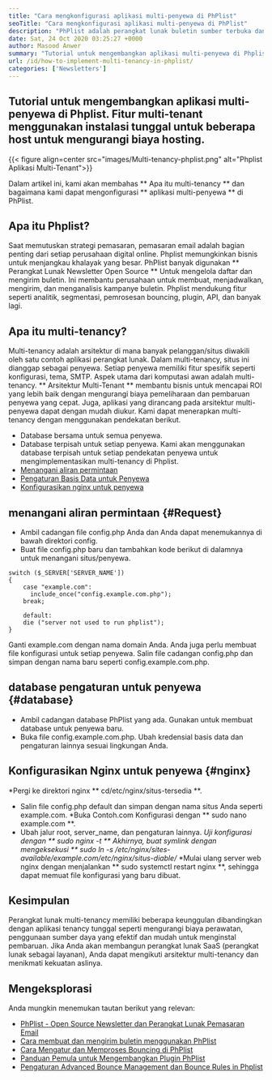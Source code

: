 ```yaml
---
title: "Cara mengkonfigurasi aplikasi multi-penyewa di PhPlist" 
seoTitle: "Cara mengkonfigurasi aplikasi multi-penyewa di PhPlist" 
description: "PhPlist adalah perangkat lunak buletin sumber terbuka dan terbuka. Konfigurasikan aplikasi multi-penyewa dan jalankan beberapa contoh aplikasi di lingkungan bersama." 
date: Sat, 24 Oct 2020 03:25:27 +0000
author: Masood Anwer
summary: "Tutorial untuk mengembangkan aplikasi multi-penyewa di Phplist. Fitur multi-tenant menggunakan instalasi tunggal untuk beberapa host untuk mengurangi biaya hosting." 
url: /id/how-to-implement-multi-tenancy-in-phplist/
categories: ['Newsletters']
---
```


## Tutorial untuk mengembangkan aplikasi multi-penyewa di Phplist. Fitur multi-tenant menggunakan instalasi tunggal untuk beberapa host untuk mengurangi biaya hosting.

{{< figure align=center src="images/Multi-tenancy-phplist.png" alt="Phplist Aplikasi Multi-Tenant">}}

Dalam artikel ini, kami akan membahas ** Apa itu multi-tenancy ** dan bagaimana kami dapat mengonfigurasi ** aplikasi multi-penyewa ** di PhPlist.

## Apa itu Phplist?
Saat memutuskan strategi pemasaran, pemasaran email adalah bagian penting dari setiap perusahaan digital online. Phplist memungkinkan bisnis untuk menjangkau khalayak yang besar. PhPlist banyak digunakan ** Perangkat Lunak Newsletter Open Source ** Untuk mengelola daftar dan mengirim buletin. Ini membantu perusahaan untuk membuat, menjadwalkan, mengirim, dan menganalisis kampanye buletin. Phplist mendukung fitur seperti analitik, segmentasi, pemrosesan bouncing, plugin, API, dan banyak lagi.

## Apa itu multi-tenancy?
Multi-tenancy adalah arsitektur di mana banyak pelanggan/situs diwakili oleh satu contoh aplikasi perangkat lunak. Dalam multi-tenancy, situs ini dianggap sebagai penyewa. Setiap penyewa memiliki fitur spesifik seperti konfigurasi, tema, SMTP.
Aspek utama dari komputasi awan adalah multi-tenancy. ** Arsitektur Multi-Tenant ** membantu bisnis untuk mencapai ROI yang lebih baik dengan mengurangi biaya pemeliharaan dan pembaruan penyewa yang cepat. Juga, aplikasi yang dirancang pada arsitektur multi-penyewa dapat dengan mudah diukur.
Kami dapat menerapkan multi-tenancy dengan menggunakan pendekatan berikut.
  * Database bersama untuk semua penyewa.
  * Database terpisah untuk setiap penyewa.
Kami akan menggunakan database terpisah untuk setiap pendekatan penyewa untuk mengimplementasikan multi-tenancy di Phplist.
  * [Menangani aliran permintaan][1]
  * [Pengaturan Basis Data untuk Penyewa][2]
  * [Konfigurasikan nginx untuk penyewa][3]

## menangani aliran permintaan {#Request}
  * Ambil cadangan file config.php Anda dan Anda dapat menemukannya di bawah direktori config.
  * Buat file config.php baru dan tambahkan kode berikut di dalamnya untuk menangani situs/penyewa.
```
switch ($_SERVER['SERVER_NAME'])
{   
    case "example.com":
      include_once("config.example.com.php");
    break;
    
    default:
    die ("server not used to run phplist"); 
}
```
Ganti example.com dengan nama domain Anda. Anda juga perlu membuat file konfigurasi untuk setiap penyewa. Salin file cadangan config.php dan simpan dengan nama baru seperti config.example.com.php.

## database pengaturan untuk penyewa {#database}
  * Ambil cadangan database PhPlist yang ada. Gunakan untuk membuat database untuk penyewa baru.
  * Buka file config.example.com.php. Ubah kredensial basis data dan pengaturan lainnya sesuai lingkungan Anda.

## Konfigurasikan Nginx untuk penyewa {#nginx}
  *Pergi ke direktori nginx ** cd/etc/nginx/situs-tersedia **.
  * Salin file config.php default dan simpan dengan nama situs Anda seperti example.com.
  *Buka Contoh.com Konfigurasi dengan ** sudo nano example.com **.
  * Ubah jalur root, server_name, dan pengaturan lainnya.
  *Uji konfigurasi dengan ** sudo nginx -t **
  *Akhirnya, buat symlink dengan mengeksekusi ** sudo ln -s /etc/nginx/sites-available/example.com/etc/nginx/situs-diable/**
  *Mulai ulang server web nginx dengan menjalankan ** sudo systemctl restart nginx **, sehingga dapat memuat file konfigurasi yang baru dibuat.

## Kesimpulan
Perangkat lunak multi-tenancy memiliki beberapa keunggulan dibandingkan dengan aplikasi tenancy tunggal seperti mengurangi biaya perawatan, penggunaan sumber daya yang efektif dan mudah untuk menginstal pembaruan. Jika Anda akan membangun perangkat lunak SaaS (perangkat lunak sebagai layanan), Anda dapat mengikuti arsitektur multi-tenancy dan menikmati kekuatan aslinya.

## Mengeksplorasi
Anda mungkin menemukan tautan berikut yang relevan:
  * [PhPlist - Open Source Newsletter dan Perangkat Lunak Pemasaran Email][4]
  * [Cara membuat dan mengirim buletin menggunakan PhPlist][5]
  * [Cara Mengatur dan Memproses Bouncing di PhPlist][6]
  * [Panduan Pemula untuk Mengembangkan Plugin PhPlist][7]
  * [Pengaturan Advanced Bounce Management dan Bounce Rules in Phplist][8]

  
[1]: #request
[2]: #database
[3]: #nginx
[4]: https://products.containerize.com/newsletter/phplist
[5]: https://blog.containerize.com/newsletter/how-to-create-and-send-newsletter-using-phplist/
[6]: https://blog.containerize.com/newsletter/how-to-setup-and-process-bounces-in-phplist/
[7]: https://blog.containerize.com/newsletter/beginners-guide-to-develop-phplist-plugin/
[8]: https://blog.containerize.com/newsletter/setup-advanced-bounce-management-and-bounce-rules-in-phplist/
